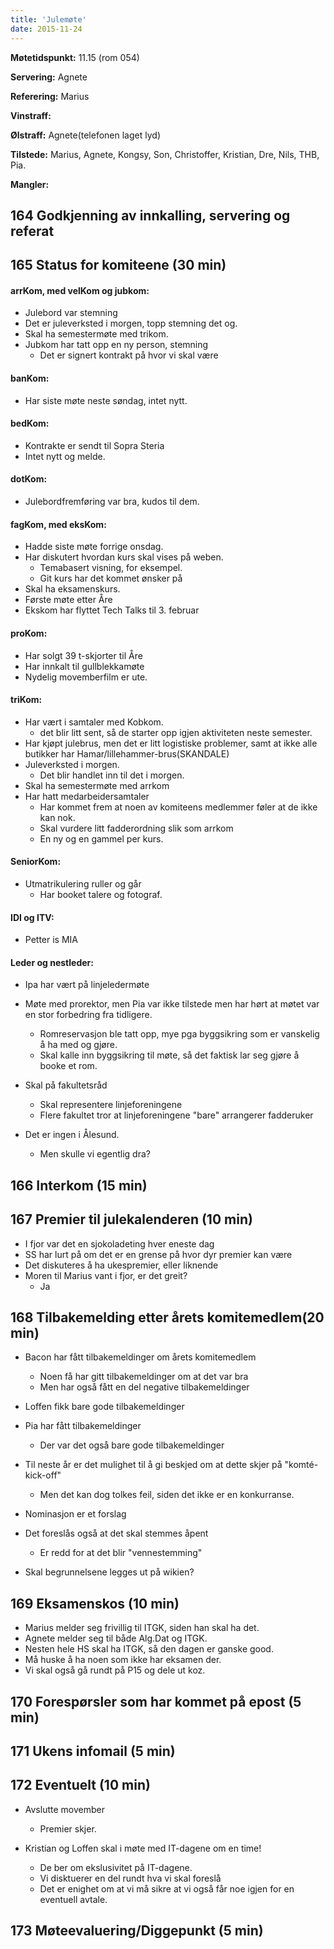 ```yaml
---
title: 'Julemøte'
date: 2015-11-24
---
```


**Møtetidspunkt:** 11.15 (rom 054)

**Servering:** Agnete

**Referering:** Marius  

**Vinstraff:**

**Ølstraff:** Agnete(telefonen laget lyd)

**Tilstede:** Marius, Agnete, Kongsy, Son, Christoffer, Kristian, Dre, Nils, THB, Pia.

**Mangler:**

## 164 Godkjenning av innkalling, servering og referat  

## 165 Status for komiteene (30 min)

#### arrKom, med velKom og jubkom: 

* Julebord var stemning
* Det er juleverksted i morgen, topp stemning det og.
* Skal ha semestermøte med trikom.
* Jubkom har tatt opp en ny person, stemning
	* Det er signert kontrakt på hvor vi skal være 

#### banKom:  

* Har siste møte neste søndag, intet nytt.

#### bedKom: 

* Kontrakte er sendt til Sopra Steria
* Intet nytt og melde. 

#### dotKom:

* Julebordfremføring var bra, kudos til dem.


#### fagKom, med eksKom:

* Hadde siste møte forrige onsdag.
* Har diskutert hvordan kurs skal vises på weben.
	* Temabasert visning, for eksempel.
	* Git kurs har det kommet ønsker på
* Skal ha eksamenskurs.
* Første møte etter Åre
* Ekskom har flyttet Tech Talks til 3. februar

#### proKom:  

* Har solgt 39 t-skjorter til Åre
* Har innkalt til gullblekkamøte
* Nydelig movemberfilm er ute. 

#### triKom:

* Har vært i samtaler med Kobkom. 
	* det blir litt sent, så de starter opp igjen aktiviteten neste semester. 
* Har kjøpt julebrus, men det er litt logistiske problemer, samt at ikke alle butikker har Hamar/lillehammer-brus(SKANDALE)
* Juleverksted i morgen.
	* Det blir handlet inn til det i morgen.
* Skal ha semestermøte med arrkom
* Har hatt medarbeidersamtaler
	* Har kommet frem at noen av komiteens medlemmer føler at de ikke kan nok. 
	* Skal vurdere litt fadderordning slik som arrkom
	* En ny og en gammel per kurs.
 

#### SeniorKom: 

* Utmatrikulering ruller og går
	* Har booket talere og fotograf.

#### IDI og ITV:

* Petter is MIA

#### Leder og nestleder:  

* Ipa har vært på linjeledermøte

* Møte med prorektor, men Pia var ikke tilstede men har hørt at møtet var en stor forbedring fra tidligere.
	* Romreservasjon ble tatt opp, mye pga byggsikring som er vanskelig å ha med og gjøre.
	* Skal kalle inn byggsikring til møte, så det faktisk lar seg gjøre å booke et rom. 

* Skal på fakultetsråd
	* Skal representere linjeforeningene
	* Flere fakultet tror at linjeforeningene "bare" arrangerer fadderuker
	

* Det er ingen i Ålesund.
	* Men skulle vi egentlig dra?

## 166 Interkom (15 min)

## 167 Premier til julekalenderen (10 min)

* I fjor var det en sjokoladeting hver eneste dag
* SS har lurt på om det er en grense på hvor dyr premier kan være
* Det diskuteres å ha ukespremier, eller liknende
* Moren til Marius vant i fjor, er det greit?
	* Ja

## 168 Tilbakemelding etter årets komitemedlem(20 min)

* Bacon har fått tilbakemeldinger om årets komitemedlem
	* Noen få har gitt tilbakemeldinger om at det var bra
	* Men har også fått en del negative tilbakemeldinger

* Loffen fikk bare gode tilbakemeldinger

* Pia har fått tilbakemeldinger
	* Der var det også bare gode tilbakemeldinger

* Til neste år er det mulighet til å gi beskjed om at dette skjer på "komté-kick-off"
	* Men det kan dog tolkes feil, siden det ikke er en konkurranse. 

* Nominasjon er et forslag

* Det foreslås også at det skal stemmes åpent
	* Er redd for at det blir "vennestemming"

* Skal begrunnelsene legges ut på wikien?

## 169 Eksamenskos (10 min)

* Marius melder seg frivillig til ITGK, siden han skal ha det.
* Agnete melder seg til både Alg.Dat og ITGK. 
* Nesten hele HS skal ha ITGK, så den dagen er ganske good.
* Må huske å ha noen som ikke har eksamen der. 
* Vi skal også gå rundt på P15 og dele ut koz. 

## 170 Forespørsler som har kommet på epost (5 min) 

## 171 Ukens infomail (5 min)

## 172 Eventuelt (10 min)

* Avslutte movember
	* Premier skjer.

* Kristian og Loffen skal i møte med IT-dagene om en time!
	* De ber om ekslusivitet på IT-dagene. 
	* Vi disktuerer en del rundt hva vi skal foreslå
	* Det er enighet om at vi må sikre at vi også får noe igjen for en eventuell avtale. 

## 173 Møteevaluering/Diggepunkt (5 min)
